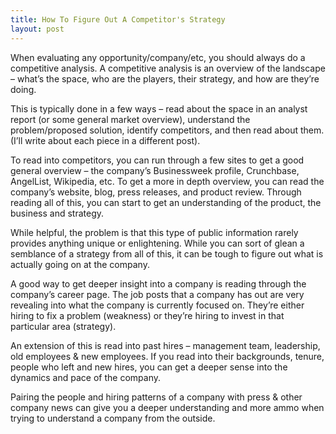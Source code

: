 ```yaml
---
title: How To Figure Out A Competitor's Strategy
layout: post
---
```


When evaluating any opportunity/company/etc, you should always do a competitive analysis. A competitive analysis is an overview of the landscape – what’s the space, who are the players, their strategy, and how are they’re doing. 

This is typically done in a few ways – read about the space in an analyst report (or some general market overview), understand the problem/proposed solution, identify competitors, and then read about them. (I’ll write about each piece in a different post).

To read into competitors, you can run through a few sites to get a good general overview – the company’s Businessweek profile, Crunchbase, AngelList, Wikipedia, etc. To get a more in depth overview, you can read the company’s website, blog, press releases, and product review. Through reading all of this, you can start to get an understanding of the product, the business and strategy.

While helpful, the problem is that this type of public information rarely provides anything unique or enlightening. While you can sort of glean a semblance of a strategy from all of this, it can be tough to figure out what is actually going on at the company. 

A good way to get deeper insight into a company is reading through the company’s career page. The job posts that a company has out are very revealing into what the company is currently focused on. They’re either hiring to fix a problem (weakness) or they’re hiring to invest in that particular area (strategy). 

An extension of this is read into past hires – management team, leadership, old employees & new employees. If you read into their backgrounds, tenure, people who left and new hires, you can get a deeper sense into the dynamics and pace of the company. 

Pairing the people and hiring patterns of a company with press & other company news can give you a deeper understanding and more ammo when trying to understand a company from the outside. 

